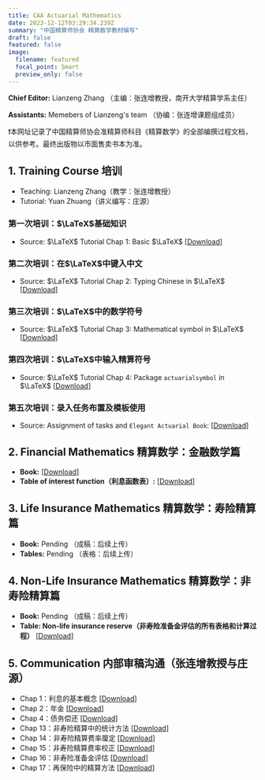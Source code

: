 ```yaml
---
title: CAA Actuarial Mathematics
date: 2023-12-12T03:29:34.239Z
summary: "中国精算师协会 精算数学教材编写"
draft: false
featured: false
image:
  filename: featured
  focal_point: Smart
  preview_only: false
---
```

<b>Chief Editor:</b> Lianzeng Zhang （主编：张连增教授，南开大学精算学系主任）

<b>Assistants:</b> Memebers of Lianzeng's team （协编：张连增课题组成员）

<p>&#10071;本网址记录了中国精算师协会准精算师科目《精算数学》的全部编撰过程文档，以供参考。最终出版物以市面售卖书本为准。</p>

## 1. Training Course 培训 
* Teaching: Lianzeng Zhang（教学：张连增教授）
* Tutorial: Yuan Zhuang（讲义编写：庄源）

### 第一次培训：$\LaTeX$基础知识
* Source: $\LaTeX$ Tutorial Chap 1: Basic $\LaTeX$ [[Download](https://yuanzhuang.xyz/uploads/CAA/LaTeX/LaTeX_Chap1.pdf)]

### 第二次培训：在$\LaTeX$中键入中文
* Source: $\LaTeX$ Tutorial Chap 2: Typing Chinese in $\LaTeX$ [[Download](https://yuanzhuang.xyz/uploads/CAA/LaTeX/LaTeX_Chap2.pdf)]

### 第三次培训：$\LaTeX$中的数学符号
* Source: $\LaTeX$ Tutorial Chap 3: Mathematical symbol in $\LaTeX$ [[Download](https://yuanzhuang.xyz/uploads/CAA/LaTeX/LaTeX_Chap3.pdf)]

### 第四次培训：$\LaTeX$中输入精算符号
* Source: $\LaTeX$ Tutorial Chap 4: Package $\texttt{actuarialsymbol}$ in $\LaTeX$ [[Download](https://yuanzhuang.xyz/uploads/CAA/LaTeX/LaTeX_Chap4.pdf)]

### 第五次培训：录入任务布置及模板使用
* Source: Assignment of tasks and $\texttt{Elegant Actuarial Book}$: [[Download](https://yuanzhuang.xyz/uploads/CAA/LaTeX/ElegantActuarialBook.pdf)]

## 2. Financial Mathematics 精算数学：金融数学篇
* <b>Book:</b> [[Download](https://yuanzhuang.xyz/uploads/CAA/Interest_Theory/CAA_Interest_Theory.pdf)]
* <b>Table of interest function（利息函数表）:</b> [[Download](https://yuanzhuang.xyz/uploads/CAA/Interest_Theory/Interest_function.xlsx)]

## 3. Life Insurance Mathematics 精算数学：寿险精算篇
* <b>Book:</b> Pending （成稿：后续上传）
* <b>Tables:</b> Pending （表格：后续上传）

## 4. Non-Life Insurance Mathematics 精算数学：非寿险精算篇
* <b>Book:</b> Pending （成稿：后续上传）
* <b>Table: Non-life insurance reserve（非寿险准备金评估的所有表格和计算过程）</b> [[Download](https://yuanzhuang.xyz/uploads/CAA/Non_Life/Non_Life_reserve.xlsx)]

## 5. Communication 内部审稿沟通（张连增教授与庄源）
* Chap 1：利息的基本概念 [[Download](https://yuanzhuang.xyz/uploads/CAA/Interest_Theory/Interest_revise_Ch1.pdf)]
* Chap 2：年金 [[Download](https://yuanzhuang.xyz/uploads/CAA/Interest_Theory/Interest_revise_Ch2.pdf)]
* Chap 4：债务偿还 [[Download](https://yuanzhuang.xyz/uploads/CAA/Interest_Theory/Interest_revise_Ch4.pdf)]
* Chap 13：非寿险精算中的统计方法 [[Download](https://yuanzhuang.xyz/uploads/CAA/Non_Life/Nonlife_revise_Ch1.pdf)]
* Chap 14：非寿险精算费率厘定 [[Download](https://yuanzhuang.xyz/uploads/CAA/Non_Life/Nonlife_revise_Ch2.pdf)]
* Chap 15：非寿险精算费率校正 [[Download](https://yuanzhuang.xyz/uploads/CAA/Non_Life/Nonlife_revise_Ch3.pdf)]
* Chap 16：非寿险准备金评估 [[Download](https://yuanzhuang.xyz/uploads/CAA/Non_Life/Nonlife_revise_Ch4.pdf)]
* Chap 17：再保险中的精算方法 [[Download](https://yuanzhuang.xyz/uploads/CAA/Non_Life/Nonlife_revise_Ch5.pdf)] 